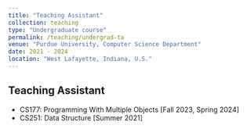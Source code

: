 ```yaml
---
title: "Teaching Assistant"
collection: teaching
type: "Undergraduate course"
permalink: /teaching/undergrad-ta
venue: "Purdue University, Computer Science Department"
date: 2021 - 2024
location: "West Lafayette, Indiana, U.S."
---
```


<!-- This is a description of a teaching experience. You can use markdown like any other post. -->

Teaching Assistant
------
- CS177: Programming With Multiple Objects \[Fall 2023, Spring 2024\]
- CS251: Data Structure \[Summer 2021\]

<!-- Heading 2
======

Heading 3
====== -->